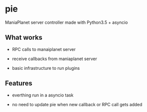 # pie
ManiaPlanet server controller made with Python3.5 + asyncio
## What works
  
  - RPC calls to manaiplanet server
  
  - receive callbacks from maniaplanet server
  
  - basic infrastructure to run plugins

## Features
  
  - everthing run in a asyncio task
  
  - no need to update pie when new callback or RPC call gets added
